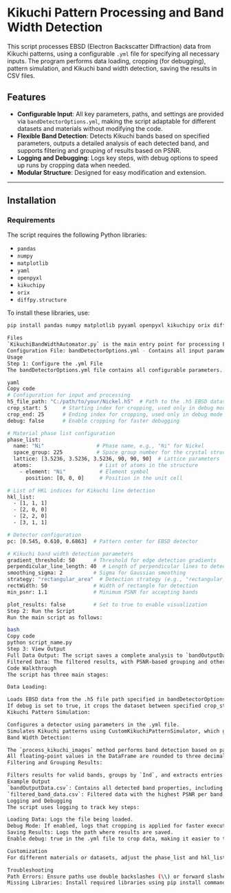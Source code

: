 # Kikuchi Pattern Processing and Band Width Detection

This script processes EBSD (Electron Backscatter Diffraction) data from Kikuchi patterns, using a configurable `.yml` file for specifying all necessary inputs. The program performs data loading, cropping (for debugging), pattern simulation, and Kikuchi band width detection, saving the results in CSV files.

## Features
- **Configurable Input**: All key parameters, paths, and settings are provided via `bandDetectorOptions.yml`, making the script adaptable for different datasets and materials without modifying the code.
- **Flexible Band Detection**: Detects Kikuchi bands based on specified parameters, outputs a detailed analysis of each detected band, and supports filtering and grouping of results based on PSNR.
- **Logging and Debugging**: Logs key steps, with debug options to speed up runs by cropping data when needed.
- **Modular Structure**: Designed for easy modification and extension.

---

## Installation

### Requirements

The script requires the following Python libraries:
- `pandas`
- `numpy`
- `matplotlib`
- `yaml`
- `openpyxl`
- `kikuchipy`
- `orix`
- `diffpy.structure`

To install these libraries, use:
```bash
pip install pandas numpy matplotlib pyyaml openpyxl kikuchipy orix diffpy.structure

Files
`KikuchiBandWidthAutomator.py` is the main entry point for processing EBSD data and detecting Kikuchi bands.
Configuration File: bandDetectorOptions.yml - Contains all input parameters, including file paths, material information, detection thresholds, and settings for debug and visualization options.
Usage
Step 1: Configure the .yml File
The bandDetectorOptions.yml file contains all configurable parameters. Here’s an example structure of the file:

yaml
Copy code
# Configuration for input and processing
h5_file_path: "C:/path/to/your/Nickel.h5"  # Path to the .h5 EBSD dataset file
crop_start: 5     # Starting index for cropping, used only in debug mode
crop_end: 25      # Ending index for cropping, used only in debug mode
debug: false      # Enable cropping for faster debugging

# Material phase list configuration
phase_list:
  name: "Ni"                 # Phase name, e.g., "Ni" for Nickel
  space_group: 225           # Space group number for the crystal structure
  lattice: [3.5236, 3.5236, 3.5236, 90, 90, 90]  # Lattice parameters
  atoms:                      # List of atoms in the structure
    - element: "Ni"           # Element symbol
      position: [0, 0, 0]     # Position in the unit cell

# List of HKL indices for Kikuchi line detection
hkl_list:
  - [1, 1, 1]
  - [2, 0, 0]
  - [2, 2, 0]
  - [3, 1, 1]

# Detector configuration
pc: [0.545, 0.610, 0.6863]  # Pattern center for EBSD detector

# Kikuchi band width detection parameters
gradient_threshold: 50      # Threshold for edge detection gradients
perpendicular_line_length: 40  # Length of perpendicular lines to detected bands
smoothing_sigma: 2          # Sigma for Gaussian smoothing
strategy: "rectangular_area"  # Detection strategy (e.g., "rectangular_area")
rectWidth: 50               # Width of rectangle for detection
min_psnr: 1.1               # Minimum PSNR for accepting bands

plot_results: false         # Set to true to enable visualization
Step 2: Run the Script
Run the main script as follows:

bash
Copy code
python script_name.py
Step 3: View Output
Full Data Output: The script saves a complete analysis to `bandOutputData.csv` based on all detected bands.
Filtered Data: The filtered results, with PSNR-based grouping and other criteria, are saved to `filtered_band_data.csv`.
Code Walkthrough
The script has three main stages:

Data Loading:

Loads EBSD data from the .h5 file path specified in bandDetectorOptions.yml.
If debug is set to true, it crops the dataset between specified crop_start and crop_end indices to reduce processing time during development.
Kikuchi Pattern Simulation:

Configures a detector using parameters in the .yml file.
Simulates Kikuchi patterns using CustomKikuchiPatternSimulator, which generates markers and band labels based on the provided hkl_list.
Band Width Detection:

The `process_kikuchi_images` method performs band detection based on parameters specified in the `.yml` file, such as `gradient_threshold`, `perpendicular_line_length`, `smoothing_sigma`, and `rectWidth`.
All floating-point values in the DataFrame are rounded to three decimal places before saving to CSV.
Filtering and Grouping Results:

Filters results for valid bands, groups by `Ind`, and extracts entries with the highest PSNR for each group, saving the final processed data to `filtered_band_data.csv`.
Example Output
`bandOutputData.csv`: Contains all detected band properties, including band width and PSNR values, with floating-point numbers rounded to three decimal places.
`filtered_band_data.csv`: Filtered data with the highest PSNR per band.
Logging and Debugging
The script uses logging to track key steps:

Loading Data: Logs the file being loaded.
Debug Mode: If enabled, logs that cropping is applied for faster execution.
Saving Results: Logs the path where results are saved.
Enable debug: true in the .yml file to crop data, making it easier to test modifications quickly.

Customization
For different materials or datasets, adjust the phase_list and hkl_list in bandDetectorOptions.yml. The file is structured to allow flexible adjustment of all major parameters, making it simple to extend or customize without modifying the main code.

Troubleshooting
Path Errors: Ensure paths use double backslashes (\\) or forward slashes (/) in bandDetectorOptions.yml.
Missing Libraries: Install required libraries using pip install commands listed in the Installation section.